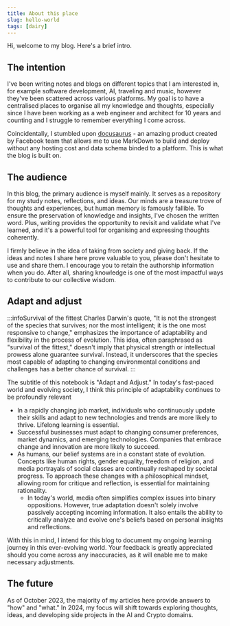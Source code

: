 ```yaml
---
title: About this place
slug: hello-world
tags: [dairy]
---
```


Hi, welcome to my blog. Here's a brief intro.

## The intention

I've been writing notes and blogs on different topics that I am interested in, for example software development, AI, traveling and music, however they've been scattered across various platforms. My goal is to have a centralised places to organise all my knowledge and thoughts, especially since I have been working as a web engineer and architect for 10 years and counting and I struggle to remember everything I come across.  

Coincidentally, I stumbled upon [docusaurus](https://docusaurus.io/) - an amazing product created by Facebook team that allows me to use MarkDown to build and deploy without any hosting cost and data schema binded to a platform. This is what the blog is built on.

<!-- truncate -->

## The audience 

In this blog, the primary audience is myself mainly. It serves as a repository for my study notes, reflections, and ideas. Our minds are a treasure trove of thoughts and experiences, but human memory is famously fallible. To ensure the preservation of knowledge and insights, I've chosen the written word. Plus, writing provides the opportunity to revisit and validate what I've learned, and it's a powerful tool for organising and expressing thoughts coherently. 

I firmly believe in the idea of taking from society and giving back. If the ideas and notes I share here prove valuable to you, please don't hesitate to use and share them.  I encourage you to retain the authorship information when you do. After all, sharing knowledge is one of the most impactful ways to contribute to our collective wisdom.

## Adapt and adjust

:::infoSurvival of the fittest
Charles Darwin's quote, "It is not the strongest of the species that survives; nor the most intelligent; it is the one most responsive to change," emphasizes the importance of adaptability and flexibility in the process of evolution. This idea, often paraphrased as "survival of the fittest," doesn't imply that physical strength or intellectual prowess alone guarantee survival. Instead, it underscores that the species most capable of adapting to changing environmental conditions and challenges has a better chance of survival.
:::

The subtitle of this notebook is "Adapt and Adjust." In today's fast-paced world and evolving society, I think this principle of adaptability continues to be profoundly relevant

- In a rapidly changing job market, individuals who continuously update their skills and adapt to new technologies and trends are more likely to thrive. Lifelong learning is essential.
- Successful businesses must adapt to changing consumer preferences, market dynamics, and emerging technologies. Companies that embrace change and innovation are more likely to succeed.
- As humans, our belief systems are in a constant state of evolution. Concepts like human rights, gender equality, freedom of religion, and media portrayals of social classes are continually reshaped by societal progress. To approach these changes with a philosophical mindset, allowing room for critique and reflection, is essential for maintaining rationality.
    - In today's world, media often simplifies complex issues into binary oppositions. However, true adaptation doesn't solely involve passively accepting incoming information. It also entails the ability to critically analyze and evolve one's beliefs based on personal insights and reflections.

With this in mind, I intend for this blog to document my ongoing learning journey in this ever-evolving world. Your feedback is greatly appreciated should you come across any inaccuracies, as it will enable me to make necessary adjustments.

## The future

As of October 2023, the majority of my articles here provide answers to "how" and "what." In 2024, my focus will shift towards exploring thoughts, ideas, and developing side projects in the AI and Crypto domains.


